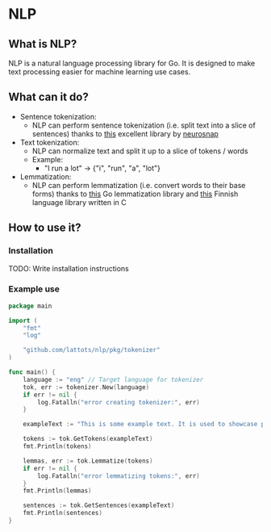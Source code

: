 # NLP

## What is NLP?

NLP is a natural language processing library for Go. It is designed to make text processing easier for machine learning use cases.

## What can it do?

- Sentence tokenization:
  - NLP can perform sentence tokenization (i.e. split text into a slice of sentences) thanks to [this](https://github.com/neurosnap/sentences) excellent library by [neurosnap](https://github.com/neurosnap)
- Text tokenization:
  - NLP can normalize text and split it up to a slice of tokens / words
  - Example:
    - "I run a lot" -> {"i", "run", "a", "lot"}
- Lemmatization:
  - NLP can perform lemmatization (i.e. convert words to their base forms) thanks to [this](https://github.com/aaaton/golem) Go lemmatization library and [this](https://github.com/voikko/corevoikko) Finnish language library written in C

## How to use it?

### Installation

TODO: Write installation instructions

### Example use

```go
package main

import (
	"fmt"
	"log"

	"github.com/lattots/nlp/pkg/tokenizer"
)

func main() {
	language := "eng" // Target language for tokenizer
	tok, err := tokenizer.New(language)
	if err != nil {
		log.Fatalln("error creating tokenizer:", err)
	}

	exampleText := "This is some example text. It is used to showcase package tokenizer."

	tokens := tok.GetTokens(exampleText)
	fmt.Println(tokens)

    lemmas, err := tok.Lemmatize(tokens)
	if err != nil {
		log.Fatalln("error lemmatizing tokens:", err)
    }
	fmt.Println(lemmas)

	sentences := tok.GetSentences(exampleText)
	fmt.Println(sentences)
}
```
